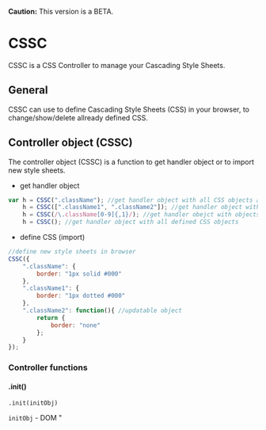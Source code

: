**Caution:** This version is a BETA.

# CSSC
CSSC is a CSS Controller to manage your Cascading Style Sheets.

## General
CSSC can use to define Cascading Style Sheets (CSS) in your browser, to change/show/delete allready defined CSS.



## Controller object (CSSC)
The controller object (CSSC) is a function to get handler object or to import new style sheets.

* get handler object
```javascript
var h = CSSC(".className"); //get handler object with all CSS objects are defined as .className
    h = CSSC([".className1", ".className2"]); //get handler object with .className1 and .className2
    h = CSSC(/\.className[0-9]{,1}/); //get handler obejct with objects matched to regular expression
    h = CSSC(); //get handler object with all defined CSS objects
```
* define CSS (import)
```javascript
//define new style sheets in browser
CSSC({
    ".className": {
        border: "1px solid #000"
    },
    ".className1": {
        border: "1px dotted #000"
    },
    ".className2": function(){ //updatable object
        return {
            border: "none"
        };
    }
});
```

### Controller functions

#### .init()
```
.init(initObj)
```
`initObj` - DOM "<style>" element, StyleSheet object or Array containing it.

```javascript
// init all defined CSS rules in 
// '<style id="style-sheet">...</style>' element
CSSC.init(document.getElementById("style-sheet")); 

// init all CSS rules in all 
// '<style>...</style>' elements
CSSC.init(document.querySelectorAll("style")); 
``` 


#### .import()
```
.import(importObj)
```
`importObj` - a object with style sheets

```javascript
var importObj = {
    body: {
        margin: 1
    },
    p: {
        width: 500,
        margin: "auto",
        "span.first": { // generate CSS rule "p span.first"
            "font-size": 25
        },
        "@media screen and (max-width: 500px)": { // generate media rule with "p" rule
            width: "100%"
        }
    },
    ".updatable": function(){ // generate updatable class
        return {
            'font-size': 10 + (Math.random() * 10),
        };
    }
};

CSSC.import(importObj); //alternativ can use simply CSSC(importObj);
``` 


#### .update()
```
.update([selector])
```
`selector` *(optional)* - a selector as String or RegEx or Array of Strings

```javascript
CSSC.update(); // update all CSS rules which were defined through functions
// or
CSSC.update(".updatable"); // update CSS rule .updatable when it was defined through function
``` 


#### .export()
```
.export([exportType])
```
`exportType` *(optional)* - String with export type (default: "object")
* *`"css"`    - export as CSS String*
* *"min"    - export as minified CSS String* 
* *"obj"    - export as JS-Object*
* *"object" - the same as "obj"*
* *"objNMD" - export as not multidimensional object*
* *"array" &nbsp;- export as array*

#### .parse()
#### .new()

#### .defineConf()
#### .setConf()
#### .getConf()
#### .defineVars()
#### .addVars()
#### .getVars()
